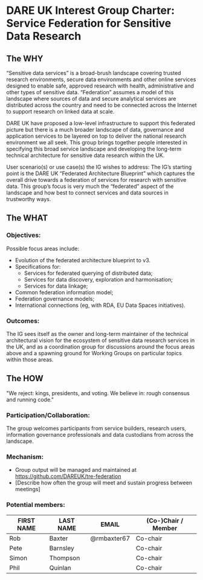 # DARE UK Interest Group Charter: Service Federation for Sensitive Data Research

## The WHY

“Sensitive data services” is a broad-brush landscape covering trusted research environments,
secure data environments and other online services designed to enable safe, approved research with
health, administrative and other types of sensitive data. “Federation” assumes a model of this landscape
where sources of data and secure analytical services are distributed across the country and need to be
connected across the Internet to support research on linked data at scale.

DARE UK have proposed a low-level infrastructure to support this federated picture but there is a much
broader landscape of data, governance and application services to be layered on top to deliver the national
research environment we all seek. This group brings together people interested in specifying this broad
service landscape and developing the long-term technical architecture for sensitive data research within the
UK.

User scenario(s) or use case(s) the IG wishes to address: The IG’s starting point is the DARE UK “Federated
Architecture Blueprint” which captures the overall drive towards a federation of services for research with
sensitive data. This group’s focus is very much the “federated” aspect of the landscape and how best to
connect services and data sources in trustworthy ways.

## The WHAT

### Objectives:
Possible focus areas include:
- Evolution of the federated architecture blueprint to v3.
- Specifications for:
   - Services for federated querying of distributed data;
   - Services for data discovery, exploration and harmonisation;
   - Services for data linkage;
- Common federation information model;
- Federation governance models;
- International connections (eg, with RDA, EU Data Spaces initiatives).

### Outcomes:
The IG sees itself as the owner and long-term maintainer of the technical architectural vision for
the ecosystem of sensitive data research services in the UK, and as a coordination group for discussions
around the focus areas above and a spawning ground for Working Groups on particular topics within those
areas.

## The HOW
"We reject: kings, presidents, and voting. We believe in: rough consensus and running code."

### Participation/Collaboration:
The group welcomes participants from service builders, research users,
information governance professionals and data custodians from across the landscape.

### Mechanism:

- Group output will be managed and maintained at https://github.com/DAREUK/tre-federation
- [Describe how often the group will meet and sustain progress between meetings]

### Potential members:

| FIRST NAME | LAST NAME | EMAIL | (Co-)Chair / Member |
| ---------- | --------- | ----- | ------------------- |
| Rob        | Baxter    | @rmbaxter67 | Co-chair |
| Pete       | Barnsley  |  | Co-chair |
| Simon      | Thompson  |  | Co-chair |
| Phil       | Quinlan   |  | Co-chair |



